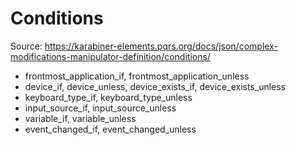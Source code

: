 # Conditions

Source: https://karabiner-elements.pqrs.org/docs/json/complex-modifications-manipulator-definition/conditions/

- frontmost_application_if, frontmost_application_unless
- device_if, device_unless, device_exists_if, device_exists_unless
- keyboard_type_if, keyboard_type_unless
- input_source_if, input_source_unless
- variable_if, variable_unless
- event_changed_if, event_changed_unless
